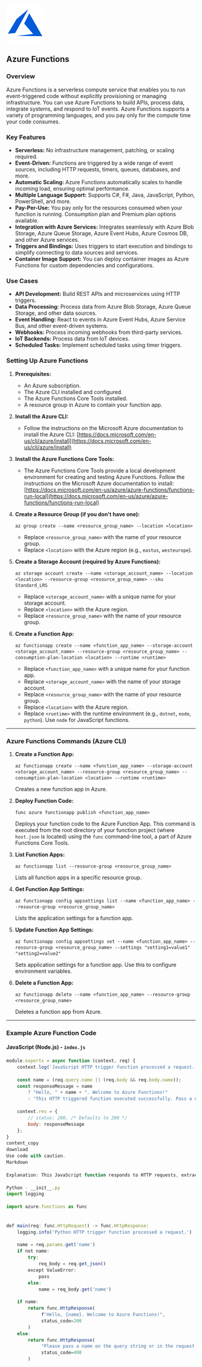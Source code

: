 ![azure](assets/image.png)

## Azure Functions

### **Overview**

Azure Functions is a serverless compute service that enables you to run event-triggered code without explicitly provisioning or managing infrastructure. You can use Azure Functions to build APIs, process data, integrate systems, and respond to IoT events. Azure Functions supports a variety of programming languages, and you pay only for the compute time your code consumes.

### **Key Features**

*   **Serverless:** No infrastructure management, patching, or scaling required.
*   **Event-Driven:** Functions are triggered by a wide range of event sources, including HTTP requests, timers, queues, databases, and more.
*   **Automatic Scaling:** Azure Functions automatically scales to handle incoming load, ensuring optimal performance.
*   **Multiple Language Support:** Supports C#, F#, Java, JavaScript, Python, PowerShell, and more.
*   **Pay-Per-Use:** You pay only for the resources consumed when your function is running. Consumption plan and Premium plan options available.
*   **Integration with Azure Services:** Integrates seamlessly with Azure Blob Storage, Azure Queue Storage, Azure Event Hubs, Azure Cosmos DB, and other Azure services.
*   **Triggers and Bindings:** Uses triggers to start execution and bindings to simplify connecting to data sources and services.
*   **Container Image Support:** You can deploy container images as Azure Functions for custom dependencies and configurations.

### **Use Cases**

*   **API Development:** Build REST APIs and microservices using HTTP triggers.
*   **Data Processing:** Process data from Azure Blob Storage, Azure Queue Storage, and other data sources.
*   **Event Handling:** React to events in Azure Event Hubs, Azure Service Bus, and other event-driven systems.
*   **Webhooks:** Process incoming webhooks from third-party services.
*   **IoT Backends:** Process data from IoT devices.
*   **Scheduled Tasks:** Implement scheduled tasks using timer triggers.

### **Setting Up Azure Functions**

1.  **Prerequisites:**
    *   An Azure subscription.
    *   The Azure CLI installed and configured.
    *   The Azure Functions Core Tools installed.
    *   A resource group in Azure to contain your function app.

2.  **Install the Azure CLI:**

    *   Follow the instructions on the Microsoft Azure documentation to install the Azure CLI: [https://docs.microsoft.com/en-us/cli/azure/install](https://docs.microsoft.com/en-us/cli/azure/install)

3.  **Install the Azure Functions Core Tools:**

    *   The Azure Functions Core Tools provide a local development environment for creating and testing Azure Functions.
        Follow the instructions on the Microsoft Azure documentation to install: [https://docs.microsoft.com/en-us/azure/azure-functions/functions-run-local](https://docs.microsoft.com/en-us/azure/azure-functions/functions-run-local)

4.  **Create a Resource Group (if you don't have one):**

    ```azurecli
    az group create --name <resource_group_name> --location <location>
    ```

    *   Replace `<resource_group_name>` with the name of your resource group.
    *   Replace `<location>` with the Azure region (e.g., `eastus`, `westeurope`).

5.  **Create a Storage Account (required by Azure Functions):**

    ```azurecli
    az storage account create --name <storage_account_name> --location <location> --resource-group <resource_group_name> --sku Standard_LRS
    ```

    *   Replace `<storage_account_name>` with a unique name for your storage account.
    *   Replace `<location>` with the Azure region.
    *   Replace `<resource_group_name>` with the name of your resource group.

6.  **Create a Function App:**

    ```azurecli
    az functionapp create --name <function_app_name> --storage-account <storage_account_name> --resource-group <resource_group_name> --consumption-plan-location <location> --runtime <runtime>
    ```

    *   Replace `<function_app_name>` with a unique name for your function app.
    *   Replace `<storage_account_name>` with the name of your storage account.
    *   Replace `<resource_group_name>` with the name of your resource group.
    *   Replace `<location>` with the Azure region.
    *   Replace `<runtime>` with the runtime environment (e.g., `dotnet`, `node`, `python`).  Use `node` for JavaScript functions.

---

### **Azure Functions Commands (Azure CLI)**

1.  **Create a Function App:**

    ```azurecli
    az functionapp create --name <function_app_name> --storage-account <storage_account_name> --resource-group <resource_group_name> --consumption-plan-location <location> --runtime <runtime>
    ```

    Creates a new function app in Azure.

2.  **Deploy Function Code:**

    ```azurecli
    func azure functionapp publish <function_app_name>
    ```

    Deploys your function code to the Azure Function App.  This command is executed from the root directory of your function project (where `host.json` is located) using the `func` command-line tool, a part of Azure Functions Core Tools.

3.  **List Function Apps:**

    ```azurecli
    az functionapp list --resource-group <resource_group_name>
    ```

    Lists all function apps in a specific resource group.

4.  **Get Function App Settings:**

    ```azurecli
    az functionapp config appsettings list --name <function_app_name> --resource-group <resource_group_name>
    ```

    Lists the application settings for a function app.

5.  **Update Function App Settings:**

    ```azurecli
    az functionapp config appsettings set --name <function_app_name> --resource-group <resource_group_name> --settings "setting1=value1" "setting2=value2"
    ```

    Sets application settings for a function app.  Use this to configure environment variables.

6.  **Delete a Function App:**

    ```azurecli
    az functionapp delete --name <function_app_name> --resource-group <resource_group_name>
    ```

    Deletes a function app from Azure.

---

### **Example Azure Function Code**

#### JavaScript (Node.js) - `index.js`

```javascript
module.exports = async function (context, req) {
    context.log('JavaScript HTTP trigger function processed a request.');

    const name = (req.query.name || (req.body && req.body.name));
    const responseMessage = name
        ? "Hello, " + name + ". Welcome to Azure Functions!"
        : "This HTTP triggered function executed successfully. Pass a name in the query string or in the request body for a personalized response.";

    context.res = {
        // status: 200, /* Defaults to 200 */
        body: responseMessage
    };
}
content_copy
download
Use code with caution.
Markdown

Explanation: This JavaScript function responds to HTTP requests, extracting a "name" parameter from the query string or request body and returning a personalized greeting.

Python - __init__.py
import logging

import azure.functions as func


def main(req: func.HttpRequest) -> func.HttpResponse:
    logging.info('Python HTTP trigger function processed a request.')

    name = req.params.get('name')
    if not name:
        try:
            req_body = req.get_json()
        except ValueError:
            pass
        else:
            name = req_body.get('name')

    if name:
        return func.HttpResponse(
             f"Hello, {name}. Welcome to Azure Functions!",
             status_code=200
        )
    else:
        return func.HttpResponse(
             "Please pass a name on the query string or in the request body",
             status_code=400
        )   
```

